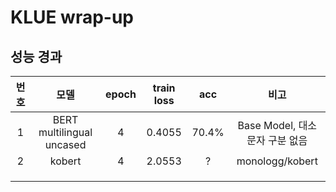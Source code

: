 # KLUE wrap-up

## 성능 경과

| 번호 |           모델            | epoch | train loss |  acc  |              비고              |
| :--: | :-----------------------: | :---: | :--------: | :---: | :----------------------------: |
|  1   | BERT multilingual uncased |   4   |   0.4055   | 70.4% | Base Model, 대소문자 구분 없음 |
|  2   |          kobert           |   4   |   2.0553   |   ?   |        monologg/kobert         |
|      |                           |       |            |       |                                |
|      |                           |       |            |       |                                |
|      |                           |       |            |       |                                |

